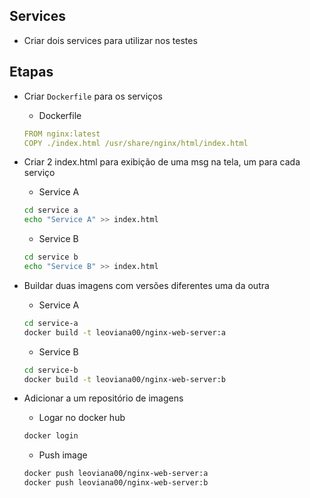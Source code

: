 ## Services

- Criar dois services para utilizar nos testes

## Etapas

- Criar `Dockerfile` para os serviços

    - Dockerfile

    ```yaml
    FROM nginx:latest
    COPY ./index.html /usr/share/nginx/html/index.html
    ```
- Criar 2 index.html para exibição de uma msg na tela, um para cada serviço

    - Service A

    ```bash
    cd service a
    echo "Service A" >> index.html
    ```
    - Service B

    ```bash
    cd service b
    echo "Service B" >> index.html
    ```

- Buildar duas imagens com versões diferentes uma da outra

    - Service A

    ```bash
    cd service-a
    docker build -t leoviana00/nginx-web-server:a
    ```

    - Service B

    ```bash
    cd service-b
    docker build -t leoviana00/nginx-web-server:b
    ```
- Adicionar a um repositório de imagens
 
    - Logar no docker hub
    ```bash
    docker login
    ```
    - Push image
    ```bash
    docker push leoviana00/nginx-web-server:a
    docker push leoviana00/nginx-web-server:b
    ```